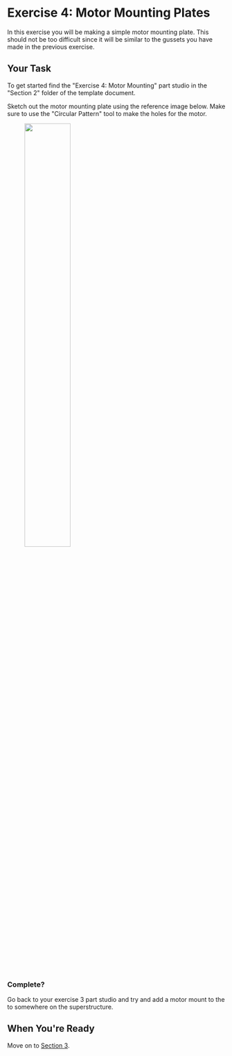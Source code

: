 # Exercise 4: Motor Mounting Plates 

In this exercise you will be making a simple motor mounting plate. This should not be too difficult since it will be similar to the gussets you have made in the previous exercise.


## Your Task

To get started find the "Exercise 4: Motor Mounting" part studio in the "Section 2" folder of the template document. 

Sketch out the motor mounting plate using the reference image below. Make sure to use the "Circular Pattern" tool to make the holes for the motor.

<figure>
  <img src="/img/learning-course/stage1a/motor-mount.webp" style="width:50%">
</figure>

### Complete?
Go back to your exercise 3 part studio and try and add a motor mount to the to somewhere on the superstructure.

## When You're Ready

Move on to [Section 3](section3-exercise1.md).
